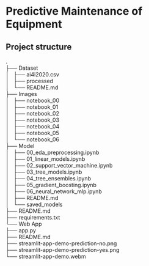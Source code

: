 # Predictive Maintenance of Equipment

## Project structure

.  
├── Dataset  
│   ├── ai4i2020.csv  
│   ├── processed  
│   └── README.md  
├── Images  
│   ├── notebook_00  
│   ├── notebook_01  
│   ├── notebook_02  
│   ├── notebook_03  
│   ├── notebook_04  
│   ├── notebook_05  
│   └── notebook_06  
├── Model  
│   ├── 00_eda_preprocessing.ipynb  
│   ├── 01_linear_models.ipynb  
│   ├── 02_support_vector_machine.ipynb  
│   ├── 03_tree_models.ipynb  
│   ├── 04_tree_ensembles.ipynb  
│   ├── 05_gradient_boosting.ipynb  
│   ├── 06_neural_network_mlp.ipynb  
│   ├── README.md  
│   └── saved_models  
├── README.md  
├── requirements.txt  
└── Web App  
    ├── app.py  
    ├── README.md  
    ├── streamlit-app-demo-prediction-no.png  
    ├── streamlit-app-demo-prediction-yes.png  
    └── streamlit-app-demo.webm  
